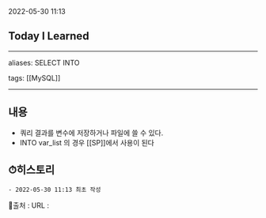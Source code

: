 2022-05-30 11:13
## Today I Learned
---
aliases: SELECT INTO

tags: [[MySQL]]

---

## 내용
- 쿼리 결과를 변수에 저장하거나 파일에 쓸 수 있다.
- INTO var_list 의 경우 [[SP]]에서 사용이 된다

## ⏱히스토리
	- 2022-05-30 11:13 최초 작성


📙출처 :
URL :